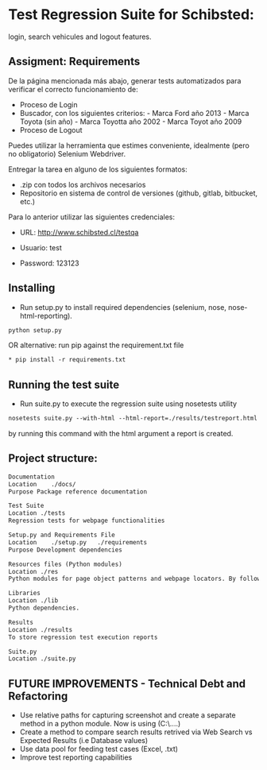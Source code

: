 # Test Regression Suite for Schibsted: 
  
  login, search vehicules and logout features. 

## Assigment: Requirements 

De la página mencionada más abajo, generar tests automatizados para verificar el correcto funcionamiento de:

- Proceso de Login
- Buscador, con los siguientes criterios:
	    - Marca Ford año 2013
	    - Marca Toyota (sin año)
	    - Marca Toyotta año 2002
	    - Marca Toyot año 2009
- Proceso de Logout

Puedes utilizar la herramienta que estimes conveniente, idealmente (pero no obligatorio) Selenium Webdriver.

Entregar la tarea en alguno de los siguientes formatos:

- .zip con todos los archivos necesarios
- Repositorio en sistema de control de versiones (github, gitlab, bitbucket, etc.)

Para lo anterior utilizar las siguientes credenciales:

- URL: http://www.schibsted.cl/testqa

- Usuario: test
- Password: 123123

## Installing

* Run setup.py to install required dependencies (selenium, nose, nose-html-reporting).

```html
python setup.py 
```

OR alternative: run pip against the requirement.txt file

```html
* pip install -r requirements.txt
```


## Running the test suite 

* Run suite.py to execute the regression suite using nosetests utility


```html
nosetests suite.py --with-html --html-report=./results/testreport.html
```
by running this command with the html argument a report is created. 


## Project structure:


```html
Documentation
Location	./docs/
Purpose	Package reference documentation
```


```html
Test Suite
Location ./tests
Regression tests for webpage functionalities 
```

```html
Setup.py and Requirements File 
Location	./setup.py   ./requirements 
Purpose	Development dependencies 
```


```html
Resources files (Python modules)
Location ./res
Python modules for page object patterns and webpage locators. By following this technique a layer of separation between the test code and technical implementation is created.
```

```html
Libraries
Location ./lib 
Python dependencies. 
```

```html
Results 
Location ./results 
To store regression test execution reports 
```

```html
Suite.py
Location ./suite.py
```

## FUTURE IMPROVEMENTS - Technical Debt and Refactoring

- Use relative paths for capturing screenshot and create a separate method in a python module. Now is using (C:\\....)
- Create a method to compare search results retrived via Web Search vs Expected Results (i.e Database values)
- Use data pool for feeding test cases (Excel, .txt)
- Improve test reporting capabilities 

